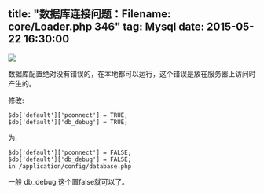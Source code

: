 title: "数据库连接问题：Filename: core/Loader.php 346"
tag: Mysql
date: 2015-05-22 16:30:00
---

![](http://7xjph4.com1.z0.glb.clouddn.com/mark01.PNG)

数据库配置绝对没有错误的，在本地都可以运行，这个错误是放在服务器上访问时产生的。

<!--more-->

修改:

```
$db['default']['pconnect'] = TRUE;
$db['default']['db_debug'] = TRUE;
```

为:

```
$db['default']['pconnect'] = FALSE;
$db['default']['db_debug'] = FALSE;
in /application/config/database.php

```

一般 db_debug 这个置false就可以了。

